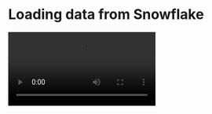# Loading data from Snowflake

<video controls>
    <source src="https://user-images.githubusercontent.com/46192475/166969425-c2c897c8-150e-4caa-b058-6b74629bdfc5.mp4" type="video/mp4">
</video>
